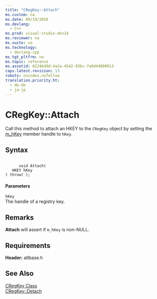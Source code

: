 ```yaml
---
title: "CRegKey::Attach"
ms.custom: na
ms.date: 09/19/2016
ms.devlang: 
  - C++
ms.prod: visual-studio-dev14
ms.reviewer: na
ms.suite: na
ms.technology: 
  - devlang-cpp
ms.tgt_pltfrm: na
ms.topic: reference
ms.assetid: 02246d9d-4a2a-4542-93bc-7a9d44800013
caps.latest.revision: 13
robots: noindex,nofollow
translation.priority.ht: 
  - de-de
  - ja-jp
---
```

# CRegKey::Attach
Call this method to attach an HKEY to the `CRegKey` object by setting the [m_hKey](../vs140/CRegKey--m_hKey.md) member handle to `hKey`.  
  
## Syntax  
  
```  
  
      void Attach(  
   HKEY hKey   
) throw( );  
```  
  
#### Parameters  
 `hKey`  
 The handle of a registry key.  
  
## Remarks  
 **Attach** will assert if `m_hKey` is non-NULL.  
  
## Requirements  
 **Header:** atlbase.h  
  
## See Also  
 [CRegKey Class](../vs140/CRegKey-Class.md)   
 [CRegKey::Detach](../vs140/CRegKey--Detach.md)